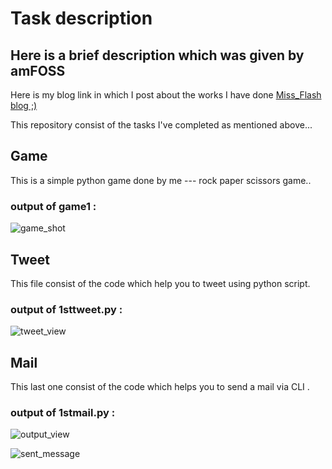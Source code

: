 # **Task description**

## Here is a brief description which was given by   **amFOSS** 

Here is  my  blog link in which I post about the works I have done [Miss_Flash blog ;)](https://wordpress.com/posts/missflash54.wordpress.com)

This repository consist of the tasks I've completed as mentioned above...

## Game 

This is a simple python game done by me --- rock paper scissors game..

### output of game1 :
![game_shot](https://user-images.githubusercontent.com/43814493/47562182-5a889b00-d93b-11e8-925f-7ee41f44b94d.png)


## Tweet

This file consist of the code which help you to tweet using python script.

### output of 1sttweet.py :
![tweet_view](https://user-images.githubusercontent.com/43814493/47562453-1fd33280-d93c-11e8-985a-d9951e53f348.png)


## Mail

This last one consist of the code which helps you to send a mail via CLI .

### output of 1stmail.py : 

![output_view](https://user-images.githubusercontent.com/43814493/47562241-81df6800-d93b-11e8-9c48-3182888faf92.png)


![sent_message](https://user-images.githubusercontent.com/43814493/47562377-e26ea500-d93b-11e8-949a-14b800ff0d2e.jpg)
